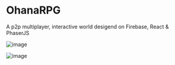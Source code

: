 ﻿# OhanaRPG

A p2p multiplayer, interactive world desigend on Firebase, React & PhaserJS

![image](https://github.com/JasonHoku/OhanaRPG/assets/6715569/ad5e91bb-202e-4da1-91fe-e648c3ce7921)


![image](https://github.com/JasonHoku/OhanaRPG/assets/6715569/041e7c1e-820b-4688-8488-b7c164bc2d35)
